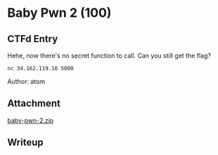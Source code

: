 # Baby Pwn 2 (100)

## CTFd Entry

Hehe, now there's no secret function to call. Can you still get the flag?

`nc 34.162.119.16 5000`

Author: atom

## Attachment

[baby-pwn-2.zip](./baby-pwn-2.zip)

## Writeup
